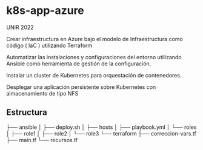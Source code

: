 # k8s-app-azure
UNIR 2022

Crear infraestructura en Azure bajo el modelo de Infraestructura como código ( IaC ) utilizando Terraform

Automatizar las instalaciones y configuraciones del entorno utilizando Ansible como herramienta de gestión de la configuración.

Instalar un cluster de Kubernetes para orquestación de contenedores.

Desplegar una
aplicación persistente sobre Kubernetes con
almacenamiento de tipo NFS

## Estructura

├── ansible
│   ├── deploy.sh
│   ├── hosts
│   ├── playbook.yml
│   └── roles
│       ├── role1
│       ├── role2
│       └── role3
└── terraform
    ├── correccion-vars.tf
    ├── main.tf
    └── recursos.tf

